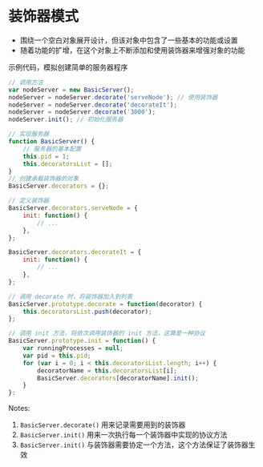 # 装饰器模式

- 围绕一个空白对象展开设计，但该对象中包含了一些基本的功能或设置
- 随着功能的扩增，在这个对象上不断添加和使用装饰器来增强对象的功能

示例代码，模拟创建简单的服务器程序

```js
// 调用方法
var nodeServer = new BasicServer();
nodeServer = nodeServer.decorate('serveNode'); // 使用装饰器
nodeServer = nodeServer.decorate('decorateIt');
nodeServer = nodeServer.decorate('3000');
nodeServer.init(); // 初始化服务器

// 实现服务器
function BasicServer() {
    // 服务器的基本配置
    this.pid = 1;
    this.decoratorsList = [];
}
// 创建承载装饰器的对象
BasicServer.decorators = {};

// 定义装饰器
BasicServer.decorators.serveNode = {
    init: function() {
        // ...
    },
};

BasicServer.decorators.decorateIt = {
    init: function() {
        // ...
    },
};

// 调用 decorate 时，将装饰器加入到列表
BasicServer.prototype.decorate = function(decorator) {
    this.decoratorsList.push(decorator);
};

// 调用 init 方法，将依次调用装饰器的 init 方法，这算是一种协议
BasicServer.prototype.init = function() {
    var runningProcesses = null;
    var pid = this.pid;
    for (var i = 0; i < this.decoratorsList.length; i++) {
        decoratorName = this.decoratorsList[i];
        BasicServer.decorators[decoratorName].init();
    }
}:
```

Notes:

1. `BasicServer.decorate()` 用来记录需要用到的装饰器
2. `BasicServer.init()` 用来一次执行每一个装饰器中实现的协议方法
3. `BasicServer.init()` 与装饰器需要协定一个方法，这个方法保证了装饰器生效


